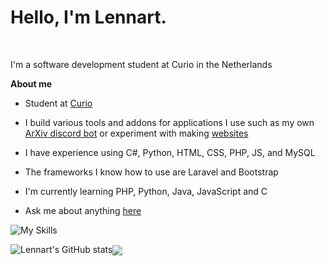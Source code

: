 # Hello, I'm Lennart.

<br />

I'm a software development student at Curio in the Netherlands 

**About me**

-  Student at [Curio](https://curio.nl/)

-  I build various tools and addons for applications I use such as my own [ArXiv discord bot](https://github.com/LennartWinter/Arxiv-discord-bot) or experiment with making [websites](https://github.com/LennartWinter/opendag)

-  I have experience using C#, Python, HTML, CSS, PHP, JS, and MySQL

-  The frameworks I know how to use are Laravel and Bootstrap

-  I'm currently learning PHP, Python, Java, JavaScript and C

-  Ask me about anything [here](https://github.com/LennartWinter/LennartWinter/issues)

![My Skills](https://skills.thijs.gg/icons?i=js,nodejs,html,css,php,mysql,laravel,python,c)


![Lennart's GitHub stats](https://github-readme-stats.vercel.app/api?username=LennartWinter&show_icons=true&theme=radical)<a href="https://github.com/anuraghazra/github-readme-stats"><img align="center" src="https://github-readme-stats.vercel.app/api/top-langs/?username=LennartWinter&layout=compact&theme=buefy&hide_border=true" /></a>
